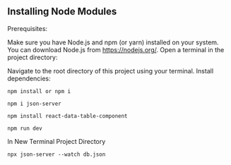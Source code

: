 ## Installing Node Modules

Prerequisites:

Make sure you have Node.js and npm (or yarn) installed on your system. You can download Node.js from https://nodejs.org/.
Open a terminal in the project directory:

Navigate to the root directory of this project using your terminal.
Install dependencies:

```
npm install or npm i
```
```
npm i json-server
```
```
npm install react-data-table-component
```

```
npm run dev
```
In New Terminal Project Directory
```
npx json-server --watch db.json
```
